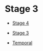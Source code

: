 # Stage 3

- [Stage 4](https://github.com/tc39/proposals/blob/master/finished-proposals.md)
- [Stage 3](https://github.com/tc39/proposals#stage-3)

- [Temporal](https://tc39.es/proposal-temporal/docs/index.html)
